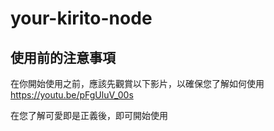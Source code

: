 # your-kirito-node

## 使用前的注意事項

在你開始使用之前，應該先觀賞以下影片，以確保您了解如何使用  
<https://youtu.be/pFgUluV_00s>

在您了解可愛即是正義後，即可開始使用
